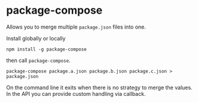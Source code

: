 # package-compose

Allows you to merge multiple `package.json` files into one.


Install globally or locally

    npm install -g package-compose

then call `package-compose`.

    package-compose package.a.json package.b.json package.c.json > package.json

On the command line it exits when there is no strategy to merge the values.
In the API you can provide custom handling via callback.